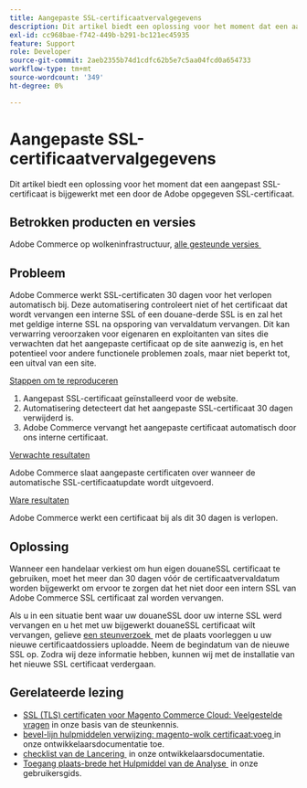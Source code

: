 ```yaml
---
title: Aangepaste SSL-certificaatvervalgegevens
description: Dit artikel biedt een oplossing voor het moment dat een aangepast SSL-certificaat is bijgewerkt met een door de Adobe opgegeven SSL-certificaat.
exl-id: cc968bae-f742-449b-b291-bc121ec45935
feature: Support
role: Developer
source-git-commit: 2aeb2355b74d1cdfc62b5e7c5aa04fcd0a654733
workflow-type: tm+mt
source-wordcount: '349'
ht-degree: 0%

---
```


# Aangepaste SSL-certificaatvervalgegevens

Dit artikel biedt een oplossing voor het moment dat een aangepast SSL-certificaat is bijgewerkt met een door de Adobe opgegeven SSL-certificaat.

## Betrokken producten en versies

Adobe Commerce op wolkeninfrastructuur, [&#x200B; alle gesteunde versies &#x200B;](https://magento.com/sites/default/files/magento-software-lifecycle-policy.pdf)

## Probleem

Adobe Commerce werkt SSL-certificaten 30 dagen voor het verlopen automatisch bij. Deze automatisering controleert niet of het certificaat dat wordt vervangen een interne SSL of een douane-derde SSL is en zal het met geldige interne SSL na opsporing van vervaldatum vervangen. Dit kan verwarring veroorzaken voor eigenaren en exploitanten van sites die verwachten dat het aangepaste certificaat op de site aanwezig is, en het potentieel voor andere functionele problemen zoals, maar niet beperkt tot, een uitval van een site.

<u> Stappen om te reproduceren </u>

1. Aangepast SSL-certificaat geïnstalleerd voor de website.
1. Automatisering detecteert dat het aangepaste SSL-certificaat 30 dagen verwijderd is.
1. Adobe Commerce vervangt het aangepaste certificaat automatisch door ons interne certificaat.

<u> Verwachte resultaten </u>

Adobe Commerce slaat aangepaste certificaten over wanneer de automatische SSL-certificaatupdate wordt uitgevoerd.

<u> Ware resultaten </u>

Adobe Commerce werkt een certificaat bij als dit 30 dagen is verlopen.

## Oplossing

Wanneer een handelaar verkiest om hun eigen douaneSSL certificaat te gebruiken, moet het meer dan 30 dagen vóór de certificaatvervaldatum worden bijgewerkt om ervoor te zorgen dat het niet door een intern SSL van Adobe Commerce SSL certificaat zal worden vervangen.

Als u in een situatie bent waar uw douaneSSL door uw interne SSL werd vervangen en u het met uw bijgewerkt douaneSSL certificaat wilt vervangen, gelieve [&#x200B; een steunverzoek &#x200B;](/help/help-center-guide/help-center/magento-help-center-user-guide.md#submit-ticket) met de plaats voorleggen u uw nieuwe certificaatdossiers uploadde. Neem de begindatum van de nieuwe SSL op. Zodra wij deze informatie hebben, kunnen wij met de installatie van het nieuwe SSL certificaat verdergaan.

## Gerelateerde lezing

* [&#x200B; SSL (TLS) certificaten voor Magento Commerce Cloud: Veelgestelde vragen &#x200B;](/help/how-to/general/ssl-tls-certificates-for-magento-commerce-cloud-faq.md) in onze basis van de steunkennis.
* [&#x200B; bevel-lijn hulpmiddelen verwijzing: magento-wolk certificaat:voeg &#x200B;](https://experienceleague.adobe.com/nl/docs/commerce-cloud-service/user-guide/dev-tools/cloud-cli/cloud-cli-reference#certificateadd) in onze ontwikkelaarsdocumentatie toe.
* [&#x200B; checklist van de Lancering &#x200B;](https://experienceleague.adobe.com/nl/docs/commerce-cloud-service/user-guide/launch/checklist) in onze ontwikkelaarsdocumentatie.
* [&#x200B; Toegang plaats-brede het Hulpmiddel van de Analyse &#x200B;](https://experienceleague.adobe.com/nl/docs/commerce-operations/tools/site-wide-analysis-tool/access#step-2-access-site-wide-analysis-tool) in onze gebruikersgids.
